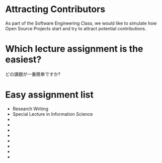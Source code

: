 # Attracting Contributors
As part of the Software Engineering Class, we would like to simulate how Open Source Projects start and try to attract potential contributions.

# Which lecture assignment is the easiest?
どの課題が一番簡単ですか?

# Easy assignment list
- Research Writing
- Special Lecture in Information Science
- 
- 
- 
- 
- 
- 
- 
- 
